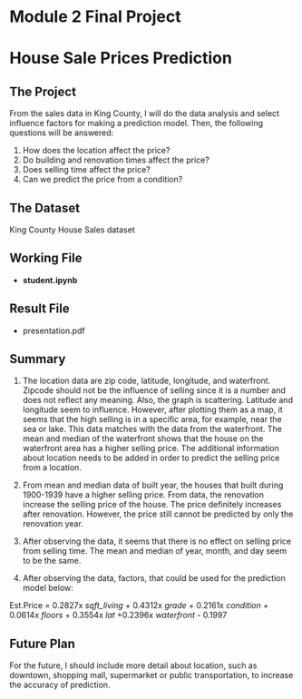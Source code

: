 # Module 2 Final Project

# House Sale Prices Prediction

## The Project

From the sales data in King County, I will do the data analysis and select influence factors for making a prediction model. Then, the following questions will be answered:

1. How does the location affect the price?
2. Do building and renovation times affect the price?
3. Does selling time affect the price?
4. Can we predict the price from a condition?

## The Dataset

King County House Sales dataset

## Working File

* <b>student.ipynb</b>

## Result File

* presentation.pdf 

## Summary

1. The location data are zip code, latitude, longitude, and waterfront. Zipcode should not be the influence of selling since it is a number and does not reflect any meaning. Also, the graph is scattering. Latitude and longitude seem to influence. However, after plotting them as a map, it seems that the high selling is in a specific area, for example, near the sea or lake. This data matches with the data from the waterfront. The mean and median of the waterfront shows that the house on the waterfront area has a higher selling price. The additional information about location needs to be added in order to predict the selling price from a location.

2. From mean and median data of built year, the houses that built during 1900-1939 have a higher selling price. From data, the renovation increase the selling price of the house. The price definitely increases after renovation. However, the price still cannot be predicted by only the renovation year.

3. After observing the data, it seems that there is no effect on selling price from selling time. The mean and median of year, month, and day seem to be the same.

4. After observing the data, factors, that could be used for the prediction model below:

Est.Price = 0.2827x *sqft_living* + 0.4312x *grade* + 0.2161x *condition* + 0.0614x *floors* + 0.3554x *lat* +0.2396x *waterfront* - 0.1997


## Future Plan

For the future, I should include more detail about location, such as downtown, shopping mall, supermarket or public transportation, to increase the accuracy of prediction.

